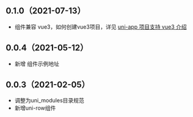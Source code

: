 ## 0.1.0（2021-07-13）
- 组件兼容 vue3，如何创建vue3项目，详见 [uni-app 项目支持 vue3 介绍](https://ask.dcloud.net.cn/article/37834)
## 0.0.4（2021-05-12）
- 新增 组件示例地址
## 0.0.3（2021-02-05）
- 调整为uni_modules目录规范
- 新增uni-row组件
